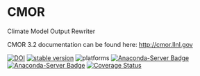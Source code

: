 # CMOR
Climate Model Output Rewriter

CMOR 3.2 documentation can be found here: http://cmor.llnl.gov



[![DOI](https://zenodo.org/badge/DOI/10.5281/zenodo.556207.svg)](https://doi.org/10.5281/zenodo.556207)
[![stable version](https://img.shields.io/badge/stable%20version-3.2.3-brightgreen.svg)](https://github.com/PCMDI/cmor/releases/tag/3.2.3)
![platforms](https://img.shields.io/badge/platforms-linux%20|%20osx-lightgrey.svg)
[![Anaconda-Server Badge](https://anaconda.org/pcmdi/cmor/badges/installer/conda.svg)](https://conda.anaconda.org/pcmdi)
[![Anaconda-Server Badge](https://anaconda.org/pcmdi/cmor/badges/downloads.svg)](https://anaconda.org/pcmdi)
[![Coverage Status](https://coveralls.io/repos/github/PCMDI/cmor/badge.svg?branch=master)](https://coveralls.io/github/PCMDI/cmor?branch=master)
